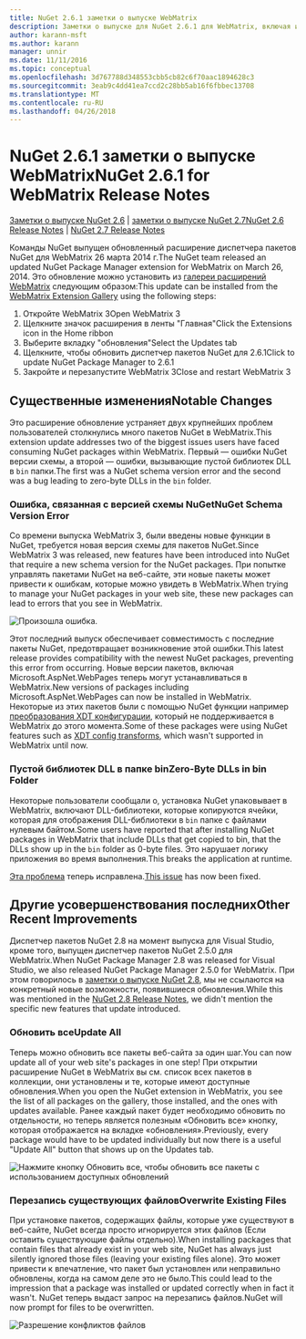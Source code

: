 ```yaml
---
title: NuGet 2.6.1 заметки о выпуске WebMatrix
description: Заметки о выпуске для NuGet 2.6.1 для WebMatrix, включая известные проблемы, исправленные ошибки, добавленные функции и DCR.
author: karann-msft
ms.author: karann
manager: unnir
ms.date: 11/11/2016
ms.topic: conceptual
ms.openlocfilehash: 3d767788d348553cbb5cb82c6f70aac1894628c3
ms.sourcegitcommit: 3eab9c4dd41ea7ccd2c28bb5ab16f6fbbec13708
ms.translationtype: MT
ms.contentlocale: ru-RU
ms.lasthandoff: 04/26/2018
---
```

# <a name="nuget-261-for-webmatrix-release-notes"></a><span data-ttu-id="cbf08-103">NuGet 2.6.1 заметки о выпуске WebMatrix</span><span class="sxs-lookup"><span data-stu-id="cbf08-103">NuGet 2.6.1 for WebMatrix Release Notes</span></span>

<span data-ttu-id="cbf08-104">[Заметки о выпуске NuGet 2.6](../release-notes/nuget-2.6.md) | [заметки о выпуске NuGet 2.7](../release-notes/nuget-2.7.md)</span><span class="sxs-lookup"><span data-stu-id="cbf08-104">[NuGet 2.6 Release Notes](../release-notes/nuget-2.6.md) | [NuGet 2.7 Release Notes](../release-notes/nuget-2.7.md)</span></span>

<span data-ttu-id="cbf08-105">Команды NuGet выпущен обновленный расширение диспетчера пакетов NuGet для WebMatrix 26 марта 2014 г.</span><span class="sxs-lookup"><span data-stu-id="cbf08-105">The NuGet team released an updated NuGet Package Manager extension for WebMatrix on March 26, 2014.</span></span>  <span data-ttu-id="cbf08-106">Это обновление можно установить из [галереи расширений WebMatrix](https://blogs.iis.net/webmatrix/retiring-the-webmatrix-extensions-gallery) следующим образом:</span><span class="sxs-lookup"><span data-stu-id="cbf08-106">This update can be installed from the [WebMatrix Extension Gallery](https://blogs.iis.net/webmatrix/retiring-the-webmatrix-extensions-gallery) using the following steps:</span></span>

1. <span data-ttu-id="cbf08-107">Откройте WebMatrix 3</span><span class="sxs-lookup"><span data-stu-id="cbf08-107">Open WebMatrix 3</span></span>
1. <span data-ttu-id="cbf08-108">Щелкните значок расширения в ленты "Главная"</span><span class="sxs-lookup"><span data-stu-id="cbf08-108">Click the Extensions icon in the Home ribbon</span></span>
1. <span data-ttu-id="cbf08-109">Выберите вкладку "обновления"</span><span class="sxs-lookup"><span data-stu-id="cbf08-109">Select the Updates tab</span></span>
1. <span data-ttu-id="cbf08-110">Щелкните, чтобы обновить диспетчер пакетов NuGet для 2.6.1</span><span class="sxs-lookup"><span data-stu-id="cbf08-110">Click to update NuGet Package Manager to 2.6.1</span></span>
1. <span data-ttu-id="cbf08-111">Закройте и перезапустите WebMatrix 3</span><span class="sxs-lookup"><span data-stu-id="cbf08-111">Close and restart WebMatrix 3</span></span>

## <a name="notable-changes"></a><span data-ttu-id="cbf08-112">Существенные изменения</span><span class="sxs-lookup"><span data-stu-id="cbf08-112">Notable Changes</span></span>

<span data-ttu-id="cbf08-113">Это расширение обновление устраняет двух крупнейших проблем пользователей столкнулись много пакетов NuGet в WebMatrix.</span><span class="sxs-lookup"><span data-stu-id="cbf08-113">This extension update addresses two of the biggest issues users have faced consuming NuGet packages within WebMatrix.</span></span>  <span data-ttu-id="cbf08-114">Первый — ошибки NuGet версии схемы, а второй — ошибки, вызывающие пустой библиотек DLL в `bin` папки.</span><span class="sxs-lookup"><span data-stu-id="cbf08-114">The first was a NuGet schema version error and the second was a bug leading to zero-byte DLLs in the `bin` folder.</span></span>

### <a name="nuget-schema-version-error"></a><span data-ttu-id="cbf08-115">Ошибка, связанная с версией схемы NuGet</span><span class="sxs-lookup"><span data-stu-id="cbf08-115">NuGet Schema Version Error</span></span>

<span data-ttu-id="cbf08-116">Со времени выпуска WebMatrix 3, были введены новые функции в NuGet, требуется новая версия схемы для пакетов NuGet.</span><span class="sxs-lookup"><span data-stu-id="cbf08-116">Since WebMatrix 3 was released, new features have been introduced into NuGet that require a new schema version for the NuGet packages.</span></span>  <span data-ttu-id="cbf08-117">При попытке управлять пакетами NuGet на веб-сайте, эти новые пакеты может привести к ошибкам, которые можно увидеть в WebMatrix.</span><span class="sxs-lookup"><span data-stu-id="cbf08-117">When trying to manage your NuGet packages in your web site, these new packages can lead to errors that you see in WebMatrix.</span></span>

![Произошла ошибка.](./media/NuGet-2.8/webmatrix-schema-version.png)

<span data-ttu-id="cbf08-121">Этот последний выпуск обеспечивает совместимость с последние пакеты NuGet, предотвращает возникновение этой ошибки.</span><span class="sxs-lookup"><span data-stu-id="cbf08-121">This latest release provides compatibility with the newest NuGet packages, preventing this error from occurring.</span></span> <span data-ttu-id="cbf08-122">Новые версии пакетов, включая Microsoft.AspNet.WebPages теперь могут устанавливаться в WebMatrix.</span><span class="sxs-lookup"><span data-stu-id="cbf08-122">New versions of packages including Microsoft.AspNet.WebPages can now be installed in WebMatrix.</span></span>  <span data-ttu-id="cbf08-123">Некоторые из этих пакетов были с помощью NuGet функции например [преобразования XDT конфигурации](../release-notes/nuget-2.6.md#xdt), который не поддерживается в WebMatrix до этого момента.</span><span class="sxs-lookup"><span data-stu-id="cbf08-123">Some of these packages were using NuGet features such as [XDT config transforms](../release-notes/nuget-2.6.md#xdt), which wasn't supported in WebMatrix until now.</span></span>

### <a name="zero-byte-dlls-in-bin-folder"></a><span data-ttu-id="cbf08-124">Пустой библиотек DLL в папке bin</span><span class="sxs-lookup"><span data-stu-id="cbf08-124">Zero-Byte DLLs in bin Folder</span></span>

<span data-ttu-id="cbf08-125">Некоторые пользователи сообщали о, установка NuGet упаковывает в WebMatrix, включают DLL-библиотеки, которые копируются ячейки, которая для отображения DLL-библиотеки в `bin` папке с файлами нулевым байтом.</span><span class="sxs-lookup"><span data-stu-id="cbf08-125">Some users have reported that after installing NuGet packages in WebMatrix that include DLLs that get copied to bin, that the DLLs show up in the `bin` folder as 0-byte files.</span></span>  <span data-ttu-id="cbf08-126">Это нарушает логику приложения во время выполнения.</span><span class="sxs-lookup"><span data-stu-id="cbf08-126">This breaks the application at runtime.</span></span>

<span data-ttu-id="cbf08-127">[Эта проблема](https://nuget.codeplex.com/workitem/4060) теперь исправлена.</span><span class="sxs-lookup"><span data-stu-id="cbf08-127">[This issue](https://nuget.codeplex.com/workitem/4060) has now been fixed.</span></span>

## <a name="other-recent-improvements"></a><span data-ttu-id="cbf08-128">Другие усовершенствования последних</span><span class="sxs-lookup"><span data-stu-id="cbf08-128">Other Recent Improvements</span></span>

<span data-ttu-id="cbf08-129">Диспетчер пакетов NuGet 2.8 на момент выпуска для Visual Studio, кроме того, выпущен диспетчер пакетов NuGet 2.5.0 для WebMatrix.</span><span class="sxs-lookup"><span data-stu-id="cbf08-129">When NuGet Package Manager 2.8 was released for Visual Studio, we also released NuGet Package Manager 2.5.0 for WebMatrix.</span></span>  <span data-ttu-id="cbf08-130">При этом говорилось в [заметки о выпуске NuGet 2.8](../release-notes/nuget-2.8.md#webmatrix-nuget-client-updates), мы не ссылаются на конкретный новые возможности, появившиеся обновления.</span><span class="sxs-lookup"><span data-stu-id="cbf08-130">While this was mentioned in the [NuGet 2.8 Release Notes](../release-notes/nuget-2.8.md#webmatrix-nuget-client-updates), we didn't mention the specific new features that update introduced.</span></span>

### <a name="update-all"></a><span data-ttu-id="cbf08-131">Обновить все</span><span class="sxs-lookup"><span data-stu-id="cbf08-131">Update All</span></span>

<span data-ttu-id="cbf08-132">Теперь можно обновить все пакеты веб-сайта за один шаг.</span><span class="sxs-lookup"><span data-stu-id="cbf08-132">You can now update all of your web site's packages in one step!</span></span>  <span data-ttu-id="cbf08-133">При открытии расширение NuGet в WebMatrix вы см. список всех пакетов в коллекции, они установлены и те, которые имеют доступные обновления.</span><span class="sxs-lookup"><span data-stu-id="cbf08-133">When you open the NuGet extension in WebMatrix, you see the list of all packages on the gallery, those installed, and the ones with updates available.</span></span>  <span data-ttu-id="cbf08-134">Ранее каждый пакет будет необходимо обновить по отдельности, но теперь является полезным «Обновить все» кнопку, которая отображается на вкладке «обновления».</span><span class="sxs-lookup"><span data-stu-id="cbf08-134">Previously, every package would have to be updated individually but now there is a useful "Update All" button that shows up on the Updates tab.</span></span>

![Нажмите кнопку Обновить все, чтобы обновить все пакеты с использованием доступных обновлений](./media/NuGet-2.8/webmatrix-update-all.png)

### <a name="overwrite-existing-files"></a><span data-ttu-id="cbf08-136">Перезапись существующих файлов</span><span class="sxs-lookup"><span data-stu-id="cbf08-136">Overwrite Existing Files</span></span>

<span data-ttu-id="cbf08-137">При установке пакетов, содержащих файлы, которые уже существуют в веб-сайте, NuGet всегда просто игнорируется этих файлов (Если оставить существующие файлы отдельно).</span><span class="sxs-lookup"><span data-stu-id="cbf08-137">When installing packages that contain files that already exist in your web site, NuGet has always just silently ignored those files (leaving your existing files alone).</span></span>  <span data-ttu-id="cbf08-138">Это может привести к впечатление, что пакет был установлен или неправильно обновлены, когда на самом деле это не было.</span><span class="sxs-lookup"><span data-stu-id="cbf08-138">This could lead to the impression that a package was installed or updated correctly when in fact it wasn't.</span></span>  <span data-ttu-id="cbf08-139">NuGet теперь выдаст запрос на перезапись файлов.</span><span class="sxs-lookup"><span data-stu-id="cbf08-139">NuGet will now prompt for files to be overwritten.</span></span>

![Разрешение конфликтов файлов](./media/NuGet-2.8/webmatrix-overwrite-file.png)
